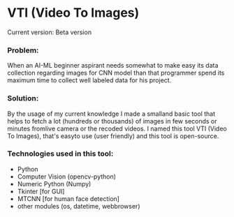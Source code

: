 
# VTI (Video To Images)
Current version: Beta version


### Problem:    

When an AI-ML beginner aspirant needs somewhat to make easy its data collection regarding images for CNN model than that programmer spend its maximum time to collect well labeled data for his project.

            

### Solution:   

By the usage of my current knowledge I made a smalland basic tool that helps to fetch a lot (hundreds or thousands) of images in few seconds or minutes fromlive camera or the recoded videos. I named this tool VTI (Video To Images), that's easyto use (user friendly) and this tool is open-source.


            

### Technologies used in this tool:

  - Python
  - Computer Vision (opencv-python)
  - Numeric Python (Numpy)
  - Tkinter [for GUI]
  - MTCNN [for human face detection]
  - other modules (os, datetime, webbrowser)
